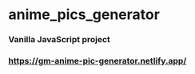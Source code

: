 # anime_pics_generator

### Vanilla JavaScript project

### https://gm-anime-pic-generator.netlify.app/
